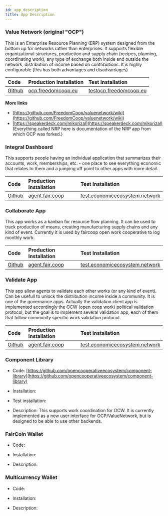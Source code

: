 ```yaml
---
id: app_description
title: App Description
---
```


### Value Network \(original "OCP"\)

This is an Enterprise Resource Planning \(ERP\) system designed from the bottom up for networks rather than enterprises.  It supports flexible organizational structures, production and supply chain \(recipes, planning, coordinating work\), any type of exchange both inside and outside the network, distribution of income based on contributions.  It is highly configurable \(this has both advantages and disadvantages\).

| Code | Production Installation | Test Installation |
| :--- | :--- | :--- |
| [Github](https://github.com/FreedomCoop/valuenetwork) | [ocp.freedomcoop.eu](https://ocp.freedomcoop.eu) | [testocp.freedomcoop.eu](https://testocp.freedomcoop.eu) |

**More links**

* [https://github.com/FreedomCoop/valuenetwork/wiki](https://github.com/FreedomCoop/valuenetwork/wiki)
* [https://speakerdeck.com/mikorizal](https://speakerdeck.com/mikorizal) \(Everything called NRP here is documentation of the NRP app from which OCP was forked.\)



### Integral Dashboard

This supports people having an individual application that summarizes their accounts, work, memberships, etc. - one place to see everything economic that relates to them and a jumping off point to other apps with more detail.

| Code | Production Installation | Test Installation |
| :--- | :--- | :--- |
| [Github](https://github.com/opencooperativeecosystem/dashboard) | [agent.fair.coop](https://agent.fair.coop) | [test.economicecosystem.network](https://test.economicecosystem.network) |



### Collaborate App

This app works as a kanban for resource flow planning. It can be used to track production of means, creating manufacturing supply chains and any kind of event. Currently it is used by faircoop open work cooperative to log monthly work. 

| Code | Production Installation | Test Installation |
| :--- | :--- | :--- |
| [Github](https://github.com/opencooperativeecosystem/collaborate) | [agent.fair.coop](https://agent.fair.coop) | [test.economicecosystem.network](https://test.economicecosystem.network) |

### 

### Validate App

This app allow agents to validate each other works \(or any kind of event\). Can be usefull to unlock the distribution income inside a community. It is one of the governance apps. Actually the validation client app is implemented accordingly the OCW \(open coop work\) political validation protocol, but the goal is to implement several validation app, each of them that follow community specific work validation protocol.

| Code | Production Installation | Test installation |
| :--- | :--- | :--- |
| [Github](https://github.com/opencooperativeecosystem/validate) | [agent.fair.coop](https://agent.fair.coop) | [test.economicecosystem.network](https://test.economicecosystem.network) |

### 

### Component Library

* Code: [https://github.com/opencooperativeecosystem/component-library](https://github.com/opencooperativeecosystem/component-library)
* Installation:
* Test installation:

* Description: This supports work coordination for OCW. It is currently implemented as a new user interface for OCP/ValueNetwork, but is designed to be able to use other backends.

### FairCoin Wallet

* Code:
* Installation:

* Description:

### Multicurrency Wallet

* Code:
* Installation:

* Description:



